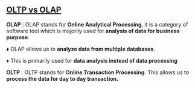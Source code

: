 ## <u>OLTP vs OLAP</u>

**OLAP** : OLAP stands for **Online Analytical Processing**, it is a category of software tool which is majorily used for ️**analysis of data for business purpose**️.

♦️ OLAP allows us to ️**analyze data from multiple databases**️.

♦️ This is primarily used for ️**data analysis instead of data processing**️

**OLTP** : OLTP stands for **Online Transaction Processing**. This allows us to **process the data for day to day transaction.**
